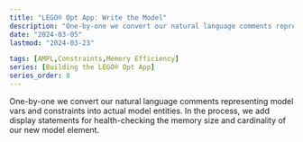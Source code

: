 ```yaml
---
title: "LEGO® Opt App: Write the Model"
description: "One-by-one we convert our natural language comments representing desired model vars and constraints into actual model entities. In the process we add display statements for health-checking model element memory size and cardinality."
date: "2024-03-05"
lastmod: "2024-03-23"

tags: [AMPL,Constraints,Memory Efficiency]
series: [Building the LEGO® Opt App]
series_order: 8
---
```


One-by-one we convert our natural language comments representing model vars and constraints into actual model entities. In the process, we add display statements for health-checking the memory size and cardinality of our new model element.
